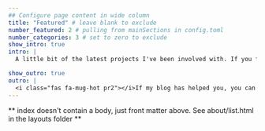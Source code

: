 ```yaml
---
## Configure page content in wide column
title: "Featured" # leave blank to exclude
number_featured: 2 # pulling from mainSections in config.toml
number_categories: 3 # set to zero to exclude
show_intro: true
intro: |
  A little bit of the latest projects I've been involved with. If you find something interesting and want to chat and/or collaborate, [drop me a line](/contact)!

show_outro: true
outro: |
  <i class="fas fa-mug-hot pr2"></i>If my blog has helped you, you can [buy me a coffee](https://ko-fi.com/marcocampanario)!
---
```


** index doesn't contain a body, just front matter above.
See about/list.html in the layouts folder **
